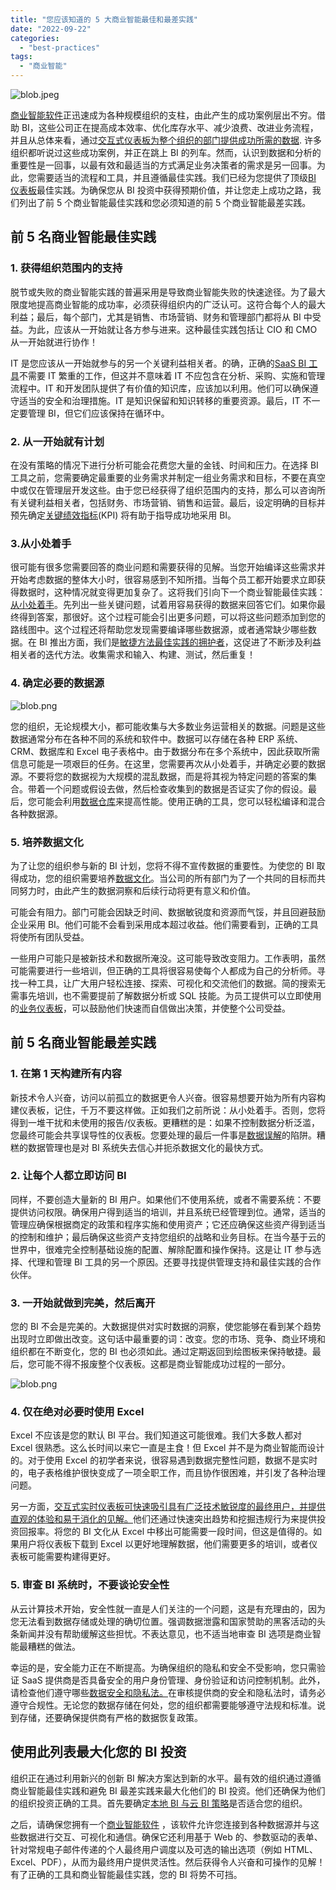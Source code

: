 ```yaml
---
title: "您应该知道的 5 大商业智能最佳和最差实践"
date: "2022-09-22"
categories: 
  - "best-practices"
tags: 
  - "商业智能"
---
```


![blob.jpeg](images/1663808753-blob-jpeg.jpeg)

[商业智能软件](https://www.datafocus.ai/infos/best-bi-tools-software-review-list)正迅速成为各种规模组织的支柱，由此产生的成功案例层出不穷。借助 BI，这些公司正在提高成本效率、优化库存水平、减少浪费、改进业务流程，并且从总体来看，通过[交互式仪表板为整个组织的部门提供成功所需的数据](https://www.datafocus.ai/infos/interactive-dashboard-features/). 许多组织都听说过这些成功案例，并正在跳上 BI 的列车。然而，认识到数据和分析的重要性是一回事，以最有效和最适当的方式满足业务决策者的需求是另一回事。为此，您需要适当的流程和工具，并且遵循最佳实践。我们已经为您提供了顶级[BI 仪表板](https://www.datafocus.ai/infos/bi-dashboard-best-practices)最佳实践。为确保您从 BI 投资中获得预期价值，并让您走上成功之路，我们列出了前 5 个商业智能最佳实践和您必须知道的前 5 个商业智能最差实践。

## 前 5 名商业智能最佳实践

### 1\. 获得组织范围内的支持

脱节或失败的商业智能实践的普遍采用是导致商业智能失败的快速途径。为了最大限度地提高商业智能的成功率，必须获得组织内的广泛认可。这符合每个人的最大利益；最后，每个部门，尤其是销售、市场营销、财务和管理部门都将从 BI 中受益。为此，应该从一开始就让各方参与进来。这种最佳实践包括让 CIO 和 CMO 从一开始就进行协作！

IT 是您应该从一开始就参与的另一个关键利益相关者。的确，正确的[SaaS BI 工具](https://www.datafocus.ai/infos/saas-bi)不需要 IT 繁重的工作，但这并不意味着 IT 不应包含在分析、采购、实施和管理流程中。IT 和开发团队提供了有价值的知识库，应该加以利用。他们可以确保遵守适当的安全和治理措施。IT 是知识保留和知识转移的重要资源。最后，IT 不一定要管理 BI，但它们应该保持在循环中。

### 2\. 从一开始就有计划

在没有策略的情况下进行分析可能会花费您大量的金钱、时间和压力。在选择 BI 工具之前，您需要确定最重要的业务需求并制定一组业务需求和目标，不要在真空中或仅在管理层开发这些。由于您已经获得了组织范围内的支持，那么可以咨询所有关键利益相关者，包括财务、市场营销、销售和运营。最后，设定明确的目标并预先确定[关键绩效指标](https://www.datafocus.ai/infos/kpi-examples-and-templates/)(KPI) 将有助于指导成功地采用 BI。

### 3.从小处着手

很可能有很多您需要回答的商业问题和需要获得的见解。当您开始编译这些需求并开始考虑数据的整体大小时，很容易感到不知所措。当每个员工都开始要求立即获得数据时，这种情况就变得更加复杂了。这将我们引向下一个商业智能最佳实践：[从小处着手](https://www.datafocus.ai/infos/business-intelligence-for-small-business/)。先列出一些关键问题，试着用容易获得的数据来回答它们。如果你最终得到答案，那很好。这个过程可能会引出更多问题，可以将这些问题添加到您的路线图中。这个过程还将帮助您发现需要编译哪些数据源，或者通常缺少哪些数据。在 BI 推出方面，我们是[敏捷方法最佳实践的拥护者](https://www.datafocus.ai/infos/introduction-to-agile-business-intelligence/)，这促进了不断涉及利益相关者的迭代方法。收集需求和输入、构建、测试，然后重复！

### 4\. 确定必要的数据源

![blob.png](images/1663808754-blob-png.png)

您的组织，无论规模大小，都可能收集与大多数业务运营相关的数据。问题是这些数据通常分布在各种不同的系统和软件中。数据可以存储在各种 ERP 系统、CRM、数据库和 Excel 电子表格中。由于数据分布在多个系统中，因此获取所需信息可能是一项艰巨的任务。在这里，您需要再次从小处着手，并确定必要的数据源。不要将您的数据视为大规模的混乱数据，而是将其视为特定问题的答案的集合。带着一个问题或假设去做，然后检查收集到的数据是否证实了你的假设。最后，您可能会利用[数据仓库](https://www.datafocus.ai/infos/data-storage)来提高性能。使用正确的工具，您可以轻松编译和混合各种数据源。

### 5\. 培养数据文化

为了让您的组织参与新的 BI 计划，您将不得不宣传数据的重要性。为使您的 BI 取得成功，您的组织需要培养[数据文化](https://www.datafocus.ai/infos/create-dashboard-culture/)。当公司的所有部门为了一个共同的目标而共同努力时，由此产生的数据洞察和后续行动将更有意义和价值。

可能会有阻力。部门可能会因缺乏时间、数据敏锐度和资源而气馁，并且回避鼓励企业采用 BI。他们可能不会看到采用成本超过收益。他们需要看到，正确的工具将使所有团队受益。

一些用户可能只是被新技术和数据所淹没。这可能导致改变阻力。工作表明，虽然可能需要进行一些培训，但正确的工具将很容易使每个人都成为自己的分析师。寻找一种工具，让广大用户轻松连接、探索、可视化和交流他们的数据。简的搜索无需事先培训，也不需要提前了解数据分析或 SQL 技能。为员工提供可以立即使用的[业务仪表板](https://www.datafocus.ai/infos/dashboard-examples-and-templates/)，可以鼓励他们快速而自信做出决策，并使整个公司受益。

## 前 5 名商业智能最差实践

### 1\. 在第 1 天构建所有内容

新技术令人兴奋，访问以前孤立的数据更令人兴奋。很容易想要开始为所有内容构建仪表板，记住，千万不要这样做。正如我们之前所说：从小处着手。否则，您将得到一堆干扰和未使用的报告/仪表板。更糟糕的是：如果不控制数据分析泛滥，您最终可能会共享误导性的仪表板。您要处理的最后一件事是[数据误解](https://www.datafocus.ai/infos/data-interpretation-methods-benefits-problems/)的陷阱。糟糕的数据管理也是对 BI 系统失去信心并扼杀数据文化的最快方式。

### 2\. 让每个人都立即访问 BI

同样，不要创造大量新的 BI 用户。如果他们不使用系统，或者不需要系统：不要提供访问权限。确保用户得到适当的培训，并且系统已经管理到位。通常，适当的管理应确保根据商定的政策和程序实施和使用资产；它还应确保这些资产得到适当的控制和维护；最后确保这些资产支持您组织的战略和业务目标。在当今基于云的世界中，很难完全控制基础设施的配置、解除配置和操作保持。这是让 IT 参与选择、代理和管理 BI 工具的另一个原因。还要寻找提供管理​​支持和最佳实践的合作伙伴。

### 3\. 一开始就做到完美，然后离开

您的 BI 不会是完美的。大数据提供对实时数据的洞察，使您能够在看到某个趋势出现时立即做出改变。这句话中最重要的词：改变。您的市场、竞争、商业环境和组织都在不断变化，您的 BI 也必须如此。通过定期返回到绘图板来保持敏捷。最后，您可能不得不报废整个仪表板。这都是商业智能成功过程的一部分。

![blob.png](images/1663808756-blob-png-1.png)

### 4\. 仅在绝对必要时使用 Excel

Excel 不应该是您的默认 BI 平台。我们知道这可能很难。我们大多数人都对 Excel 很熟悉。这么长时间以来它一直是主食！但 Excel 并不是为商业智能而设计的。对于使用 Excel 的初学者来说，很容易遇到数据完整性问题，数据不是实时的，电子表格维护很快变成了一项全职工作，而且协作很困难，并引发了各种治理问题。

另一方面，[交互式实时仪表板可快速吸引具有广泛技术敏锐度的最终用户，并提供直观的体验和易于消化的见解。](https://www.datafocus.ai/infos/live-dashboards)他们还通过快速突出趋势和挖掘违规行为来提供投资回报率。将您的 BI 文化从 Excel 中移出可能需要一段时间，但这是值得的。如果用户将仪表板下载到 Excel 以更好地理解数据，他们需要更多的培训，或者仪表板可能需要构建得更好。

### 5\. 审查 BI 系统时，不要谈论安全性

从云计算技术开始，安全性就一直是人们关注的一个问题，这是有充理由的，因为您无法看到数据存储或处理的确切位置。强调数据泄露和国家赞助的黑客活动的头条新闻并没有帮助缓解这些担忧。不表达意见，也不适当地审查 BI 选项是商业智能最糟糕的做法。

幸运的是，安全能力正在不断提高。为确保组织的隐私和安全不受影响，您只需验证 SaaS 提供商是否具备安全的用户身份管理、身份验证和访问控制机制。此外，请检查他们遵守哪些[数据安全和隐私法。](https://www.datafocus.ai/infos/data-security)在审核提供商的安全和隐私法时，请务必遵守合规性。无论您的数据存储在何处，您的组织都需要能够遵守法规和标准。说到存储，还要确保提供商有严格的数据恢复政策。

## 使用此列表最大化您的 BI 投资

组织正在通过利用新兴的创新 BI 解决方案达到新的水平。最有效的组织通过遵循商业智能最佳实践和避免 BI 最差实践来最大化他们的 BI 投资。他们还确保为他们的组织投资正确的工具。首先要确定[本地 BI 与云 BI 策略](https://www.datafocus.ai/infos/cloud-vs-on-premises-bi-strategy/)是否适合您的组织。

之后，请确保您拥有一个[商业智能软件](https://www.datafocus.ai/infos/best-bi-tools-software-review-list) ，该软件允许您连接到各种数据源并与这些数据进行交互、可视化和通信。确保它还利用基于 Web 的、参数驱动的表单、针对常规电子邮件传递的个人最终用户调度以及可选的输出选项（例如 HTML、Excel、PDF），从而为最终用户提供灵活性。然后获得令人兴奋和可操作的见解！有了正确的工具和商业智能最佳实践，您的 BI 将势不可挡。

